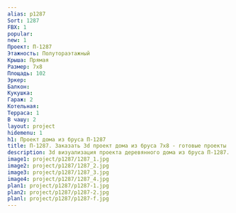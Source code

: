 ```yaml
---
alias: p1287
Sort: 1287
FBX: 1
popular: 
new: 1
Проект: П-1287
Этажность: Полутораэтажный
Крыша: Прямая
Размер: 7х8
Площадь: 102
Эркер: 
Балкон: 
Кукушка: 
Гараж: 2
Котельная: 
Терраса: 1
В чашу: 2
layout: project
hidemenu: 1
h1: Проект дома из бруса П-1287
title: П-1287. Заказать 3d проект дома из бруса 7х8 - готовые проекты
description: 3d визуализация проекта деревянного дома из бруса П-1287. Площадь 102 м2, размер 7х8. Вы можете внести любые изменения в проект.
image1: project/p1287/1287_1.jpg
image2: project/p1287/1287_2.jpg
image3: project/p1287/1287_3.jpg
image4: project/p1287/1287_4.jpg
plan1: project/p1287/p1287-1.jpg
plan2: project/p1287/p1287-2.jpg
planl: project/p1287/p1287-f.jpg
---
```

